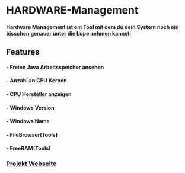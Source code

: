 # HARDWARE-Management

<h4>Hardware Management ist ein Tool mit dem du dein System noch ein bisschen genauer unter die Lupe nehmen kannst.</h5>

<h2>Features</h3>

<h4>- Freien Java Arbeitsspeicher ansehen</h4>

<h4>- Anzahl an CPU Kernen</h4>

<h4>- CPU Hersteller anzeigen</h4>

<h4>- Windows Version</h4>

<h4>- Windows Name</h4>

<h4>- FileBrowser(Tools)</h4>

<h4>- FreeRAM(Tools)</h4>

<h3><a target="_blank"  href="https://werwolf2303.github.io">Projekt Webseite</a></h5>
